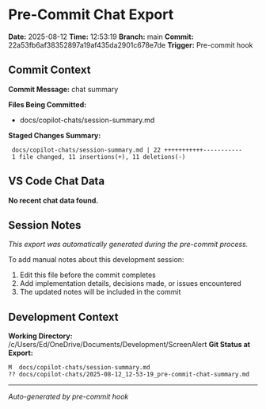 # Pre-Commit Chat Export

**Date:** 2025-08-12
**Time:** 12:53:19
**Branch:** main
**Commit:** 22a53fb6af38352897a19af435da2901c678e7de
**Trigger:** Pre-commit hook

## Commit Context

**Commit Message:** chat summary

**Files Being Committed:**
- docs/copilot-chats/session-summary.md

**Staged Changes Summary:**
```
 docs/copilot-chats/session-summary.md | 22 +++++++++++-----------
 1 file changed, 11 insertions(+), 11 deletions(-)
```

## VS Code Chat Data

**No recent chat data found.**


## Session Notes

*This export was automatically generated during the pre-commit process.*

To add manual notes about this development session:
1. Edit this file before the commit completes
2. Add implementation details, decisions made, or issues encountered
3. The updated notes will be included in the commit

## Development Context

**Working Directory:** /c/Users/Ed/OneDrive/Documents/Development/ScreenAlert
**Git Status at Export:**
```
M  docs/copilot-chats/session-summary.md
?? docs/copilot-chats/2025-08-12_12-53-19_pre-commit-chat-summary.md
```

---
*Auto-generated by pre-commit hook*
